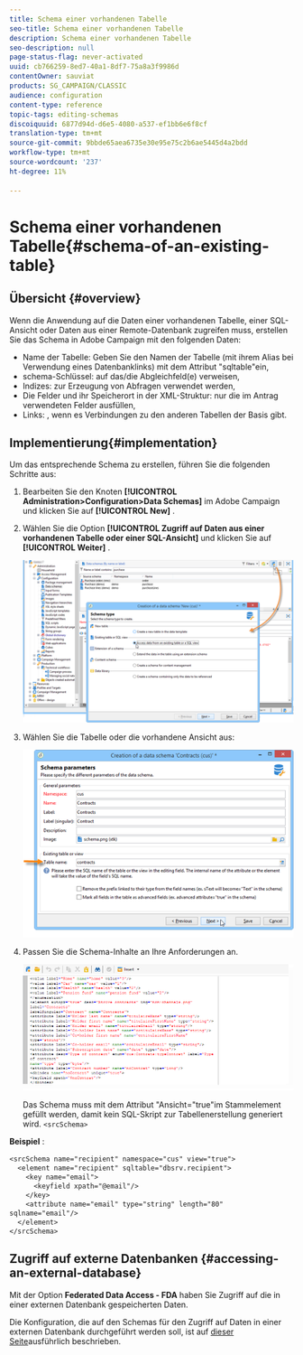 ```yaml
---
title: Schema einer vorhandenen Tabelle
seo-title: Schema einer vorhandenen Tabelle
description: Schema einer vorhandenen Tabelle
seo-description: null
page-status-flag: never-activated
uuid: cb766259-8ed7-40a1-8df7-75a8a3f9986d
contentOwner: sauviat
products: SG_CAMPAIGN/CLASSIC
audience: configuration
content-type: reference
topic-tags: editing-schemas
discoiquuid: 6877d94d-d6e5-4080-a537-ef1bb6e6f8cf
translation-type: tm+mt
source-git-commit: 9bbde65aea6735e30e95e75c2b6ae5445d4a2bdd
workflow-type: tm+mt
source-wordcount: '237'
ht-degree: 11%

---
```



# Schema einer vorhandenen Tabelle{#schema-of-an-existing-table}

## Übersicht {#overview}

Wenn die Anwendung auf die Daten einer vorhandenen Tabelle, einer SQL-Ansicht oder Daten aus einer Remote-Datenbank zugreifen muss, erstellen Sie das Schema in Adobe Campaign mit den folgenden Daten:

* Name der Tabelle: Geben Sie den Namen der Tabelle (mit ihrem Alias bei Verwendung eines Datenbanklinks) mit dem Attribut &quot;sqltable&quot;ein,
* schema-Schlüssel: auf das/die Abgleichfeld(e) verweisen,
* Indizes: zur Erzeugung von Abfragen verwendet werden,
* Die Felder und ihr Speicherort in der XML-Struktur: nur die im Antrag verwendeten Felder ausfüllen,
* Links: , wenn es Verbindungen zu den anderen Tabellen der Basis gibt.

## Implementierung{#implementation}

Um das entsprechende Schema zu erstellen, führen Sie die folgenden Schritte aus:

1. Bearbeiten Sie den Knoten **[!UICONTROL Administration>Configuration>Data Schemas]** im Adobe Campaign und klicken Sie auf **[!UICONTROL New]** .
1. Wählen Sie die Option **[!UICONTROL Zugriff auf Daten aus einer vorhandenen Tabelle oder einer SQL-Ansicht]** und klicken Sie auf **[!UICONTROL Weiter]** .

   ![](assets/s_ncs_configuration_extand_a_schema.png)

1. Wählen Sie die Tabelle oder die vorhandene Ansicht aus:

   ![](assets/s_ncs_configuration_select_table.png)

1. Passen Sie die Schema-Inhalte an Ihre Anforderungen an.

   ![](assets/s_ncs_configuration_view_create_schema.png)

   Das Schema muss mit dem Attribut &quot;Ansicht=&quot;true&quot;im Stammelement gefüllt werden, damit kein SQL-Skript zur Tabellenerstellung generiert wird. `<srcSchema>`

**Beispiel** :

```
<srcSchema name="recipient" namespace="cus" view="true">
  <element name="recipient" sqltable="dbsrv.recipient">
    <key name="email">
      <keyfield xpath="@email"/>
    </key>   
    <attribute name="email" type="string" length="80" sqlname="email"/>
  </element>
</srcSchema>
```

## Zugriff auf externe Datenbanken {#accessing-an-external-database}

Mit der Option **Federated Data Access - FDA** haben Sie Zugriff auf die in einer externen Datenbank gespeicherten Daten.

Die Konfiguration, die auf den Schemas für den Zugriff auf Daten in einer externen Datenbank durchgeführt werden soll, ist auf [dieser Seite](../../installation/using/creating-data-schema.md)ausführlich beschrieben.
